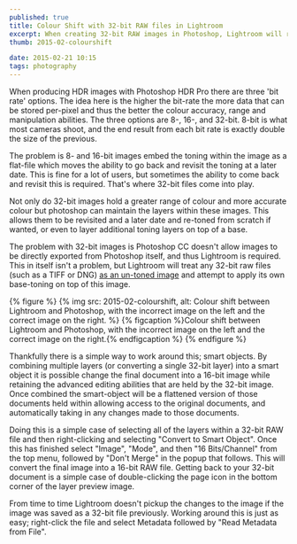 ```yaml
---
published: true
title: Colour Shift with 32-bit RAW files in Lightroom
excerpt: When creating 32-bit RAW images in Photoshop, Lightroom will render the image with incorrect colour. This can be solved through the use of Photoshop Smart Objects.
thumb: 2015-02-colourshift

date: 2015-02-21 10:15
tags: photography
---
```


When producing HDR images with Photoshop HDR Pro there are three 'bit rate' options. The idea here is the higher the bit-rate the more data that can be stored per-pixel and thus the better the colour accuracy, range and manipulation abilities. The three options are 8-, 16-, and 32-bit. 8-bit is what most cameras shoot, and the end result from each bit rate is exactly double the size of the previous.

The problem is 8- and 16-bit images embed the toning within the image as a flat-file which moves the ability to go back and revisit the toning at a later date. This is fine for a lot of users, but sometimes the ability to come back and revisit this is required. That's where 32-bit files come into play.

Not only do 32-bit images hold a greater range of colour and more accurate colour but photoshop can maintain the layers within these images. This allows them to be revisited and a later date and re-toned from scratch if wanted, or even to layer additional toning layers on top of a base.

The problem with 32-bit images is Photoshop CC doesn't allow images to be directly exported from Photoshop itself, and thus Lightroom is required. This in itself isn't a problem, but Lightroom will treat any 32-bit raw files (such as a TIFF or DNG) [as an un-toned image][32bittoning] and attempt to apply its own base-toning on top of this image.

{% figure %}
  {% img src: 2015-02-colourshift, alt: Colour shift between Lightroom and Photoshop, with the incorrect image on the left and the correct image on the right. %}
  {% figcaption %}Colour shift between Lightroom and Photoshop, with the incorrect image on the left and the correct image on the right.{% endfigcaption %}
{% endfigure %}

Thankfully there is a simple way to work around this; smart objects. By combining multiple layers (or converting a single 32-bit layer) into a smart object it is possible change the final document into a 16-bit image while retaining the advanced editing abilities that are held by the 32-bit image. Once combined the smart-object will be a flattened version of those documents held within allowing access to the original documents, and automatically taking in any changes made to those documents.

Doing this is a simple case of selecting all of the layers within a 32-bit RAW file and then right-clicking and selecting "Convert to Smart Object". Once this has finished select "Image", "Mode", and then "16 Bits/Channel" from the top menu, followed by "Don't Merge" in the popup that follows. This will convert the final image into a 16-bit RAW file. Getting back to your 32-bit document is a simple case of double-clicking the page icon in the bottom corner of the layer preview image.

From time to time Lightroom doesn't pickup the changes to the image if the image was saved as a 32-bit file previously. Working around this is just as easy; right-click the file and select Metadata followed by "Read Metadata from File".

[32bittoning]: http://feedback.photoshop.com/photoshop_family/topics/lightroom_preview_of_hdr_tonemapped_image_doesnt_match_what_is_shown_in_photoshop_acr#reply_13709665 "Lightroom treats 32-bit RAW files as untoned"
